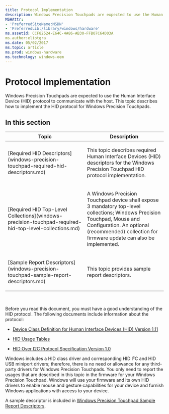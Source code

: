 ```yaml
---
title: Protocol Implementation
description: Windows Precision Touchpads are expected to use the Human Interface Device (HID) protocol to communicate with the host. This topic describes how to implement the HID protocol for Windows Precision Touchpads.
MSHAttr:
- 'PreferredSiteName:MSDN'
- 'PreferredLib:/library/windows/hardware'
ms.assetid: CCF82524-E64C-4A86-AB30-FFB07C64D03A
ms.author:eliotgra
ms.date: 05/02/2017
ms.topic: article
ms.prod: windows-hardware
ms.technology: windows-oem
---
```


#  Protocol Implementation


Windows Precision Touchpads are expected to use the Human Interface Device (HID) protocol to communicate with the host. This topic describes how to implement the HID protocol for Windows Precision Touchpads.

## In this section


<table>
<colgroup>
<col width="50%" />
<col width="50%" />
</colgroup>
<thead>
<tr class="header">
<th>Topic</th>
<th>Description</th>
</tr>
</thead>
<tbody>
<tr class="odd">
<td><p>[Required HID Descriptors](windows-precision-touchpad-required-hid-descriptors.md)</p></td>
<td><p>This topic describes required Human Interface Devices (HID) descriptors for the Windows Precision Touchpad HID protocol implementation.</p></td>
</tr>
<tr class="even">
<td><p>[Required HID Top-Level Collections](windows-precision-touchpad-required-hid-top-level-collections.md)</p></td>
<td><p>A Windows Precision Touchpad device shall expose 3 mandatory top-level collections; Windows Precision Touchpad, Mouse and Configuration. An optional (recommended) collection for firmware update can also be implemented.</p></td>
</tr>
<tr class="odd">
<td><p>[Sample Report Descriptors](windows-precision-touchpad-sample-report-descriptors.md)</p></td>
<td><p>This topic provides sample report descriptors.</p></td>
</tr>
</tbody>
</table>

 

Before you read this document, you must have a good understanding of the HID protocol. The following documents include information about the protocol:

-   [Device Class Definition for Human Interface Devices (HID) Version 1.11](http://www.usb.org/developers/hidpage/HID1_11.pdf)

-   [HID Usage Tables](http://www.usb.org/developers/hidpage/Hut1_12v2.pdf)

-   [HID Over I2C Protocol Specification Version 1.0](http://msdn.microsoft.com/library/windows/hardware/hh852380)

Windows includes a HID class driver and corresponding HID I²C and HID USB miniport drivers; therefore, there is no need or allowance for any third-party drivers for Windows Precision Touchpads. You only need to report the usages that are described in this topic in the firmware for your Windows Precision Touchpad. Windows will use your firmware and its own HID drivers to enable mouse and gesture capabilities for your device and furnish Windows applications with access to your device.

A sample descriptor is included in [Windows Precision Touchpad Sample Report Descriptors](windows-precision-touchpad-sample-report-descriptors.md).

 

 







